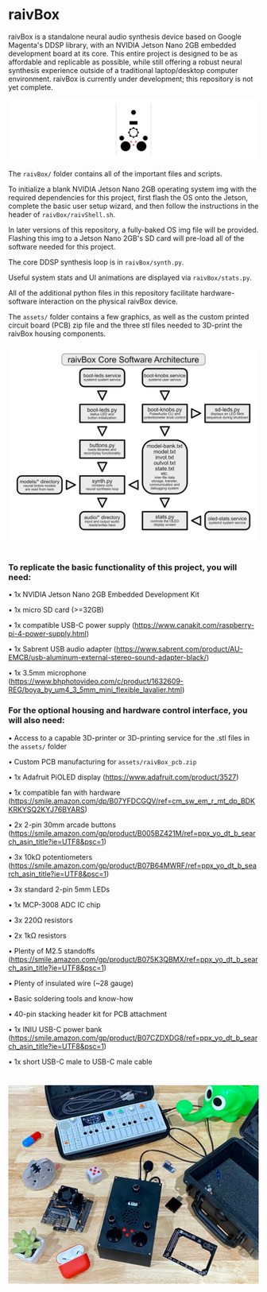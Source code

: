 # raivBox

raivBox is a standalone neural audio synthesis device based on Google Magenta's DDSP library, with an NVIDIA Jetson Nano 2GB embedded development board at its core. This entire project is designed to be as affordable and replicable as possible, while still offering a robust neural synthesis experience outside of a traditional laptop/desktop computer environment. raivBox is currently under development; this repository is not yet complete.

![raivBox logo](https://github.com/jacktipper/raivBox/blob/main/assets/raivBox_logo.png)

The `raivBox/` folder contains all of the important files and scripts.

To initialize a blank NVIDIA Jetson Nano 2GB operating system img with the required dependencies for this project, first flash the OS onto the Jetson, complete the basic user setup wizard, and then follow the instructions in the header of `raivBox/raivShell.sh`.

In later versions of this repository, a fully-baked OS img file will be provided. Flashing this img to a Jetson Nano 2GB's SD card will pre-load all of the software needed for this project.

The core DDSP synthesis loop is in `raivBox/synth.py`.

Useful system stats and UI animations are displayed via `raivBox/stats.py`.

All of the additional python files in this repository facilitate hardware-software interaction on the physical raivBox device.

The `assets/` folder contains a few graphics, as well as the custom printed circuit board (PCB) zip file and the three stl files needed to 3D-print the raivBox housing components.

![raivBox software architecture](https://github.com/jacktipper/raivBox/blob/main/assets/raivBox_arch.png)

#

### To replicate the basic functionality of this project, you will need:

• 1x NVIDIA Jetson Nano 2GB Embedded Development Kit

• 1x micro SD card (>=32GB)

• 1x compatible USB-C power supply (https://www.canakit.com/raspberry-pi-4-power-supply.html)

• 1x Sabrent USB audio adapter (https://www.sabrent.com/product/AU-EMCB/usb-aluminum-external-stereo-sound-adapter-black/)

• 1x 3.5mm microphone (https://www.bhphotovideo.com/c/product/1632609-REG/boya_by_um4_3_5mm_mini_flexible_lavalier.html)


### For the optional housing and hardware control interface, you will also need:

• Access to a capable 3D-printer or 3D-printing service for the .stl files in the `assets/` folder

• Custom PCB manufacturing for `assets/raivBox_pcb.zip`

• 1x Adafruit PiOLED display (https://www.adafruit.com/product/3527)

• 1x compatible fan with hardware (https://smile.amazon.com/dp/B07YFDCGQV/ref=cm_sw_em_r_mt_dp_BDKKRKYSQ2KYJ76BYARS)

• 2x 2-pin 30mm arcade buttons (https://smile.amazon.com/gp/product/B005BZ421M/ref=ppx_yo_dt_b_search_asin_title?ie=UTF8&psc=1)

• 3x 10kΩ potentiometers (https://smile.amazon.com/gp/product/B07B64MWRF/ref=ppx_yo_dt_b_search_asin_title?ie=UTF8&psc=1)

• 3x standard 2-pin 5mm LEDs

• 1x MCP-3008 ADC IC chip

• 3x 220Ω resistors

• 2x 1kΩ resistors

• Plenty of M2.5 standoffs (https://smile.amazon.com/gp/product/B075K3QBMX/ref=ppx_yo_dt_b_search_asin_title?ie=UTF8&psc=1)

• Plenty of insulated wire (~28 gauge)

• Basic soldering tools and know-how

• 40-pin stacking header kit for PCB attachment

• 1x INIU USB-C power bank (https://smile.amazon.com/gp/product/B07CZDXDG8/ref=ppx_yo_dt_b_search_asin_title?ie=UTF8&psc=1)

• 1x short USB-C male to USB-C male cable


#

![raivBox product](https://github.com/jacktipper/raivBox/blob/main/assets/raivBox_product.jpeg)

<!-- ![raivBox render](https://github.com/jacktipper/raivBox/blob/main/assets/raivBox_render.png) -->
